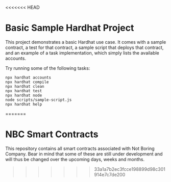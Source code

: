 <<<<<<< HEAD
# Basic Sample Hardhat Project

This project demonstrates a basic Hardhat use case. It comes with a sample contract, a test for that contract, a sample script that deploys that contract, and an example of a task implementation, which simply lists the available accounts.

Try running some of the following tasks:

```shell
npx hardhat accounts
npx hardhat compile
npx hardhat clean
npx hardhat test
npx hardhat node
node scripts/sample-script.js
npx hardhat help
```
=======
# NBC Smart Contracts
This repository contains all smart contracts associated with Not Boring Company. Bear in mind that some of these are still under development and will thus be changed
over the upcoming days, weeks and months.
>>>>>>> 33a1a7b2ec3fcce198899d98c301914e7c7de200
